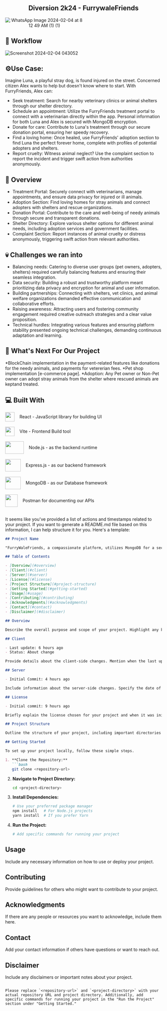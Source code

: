 ## <div div align="center">Diversion 2k24 - FurrywaleFriends </div>


<div align="center" style="width: 50%;">

![WhatsApp Image 2024-02-04 at 8 12 49 AM (1) (1)](https://github.com/Sayan044/FurrywaleFriend/assets/108444636/0c5616d5-29a2-40db-afbf-227430c5fa11)


</div>





## 🚀 Workflow

![Screenshot 2024-02-04 043052](https://github.com/Sayan044/FurrywaleFriend/assets/108444636/f782e146-de71-44e8-b9bf-27eb19d750db)


## ⚙️Use Case:

Imagine Luna, a playful stray dog, is found injured on the street. Concerned citizen Alex wants to help but doesn't know where to start. With FurryFriends, Alex can:

* Seek treatment: Search for nearby veterinary clinics or animal shelters through our shelter directory.
* Schedule an appointment: Utilize the FurryFriends treatment portal to connect with a veterinarian directly within the app. Personal information for both Luna and Alex is secured with MongoDB encryption.
* Donate for care: Contribute to Luna's treatment through our secure donation portal, ensuring her speedy recovery.
* Find a loving home: Once healed, use FurryFriends' adoption section to find Luna the perfect forever home, complete with profiles of potential adopters and shelters.
* Report cruelty: Witness animal neglect? Use the complaint section to report the incident and trigger swift action from authorities anonymously.

## 🙌 Overview

* Treatment Portal: Securely connect with veterinarians, manage appointments, and ensure data privacy for injured or ill animals.
* Adoption Section: Find loving homes for stray animals and connect adopters with shelters and rescue organizations.
* Donation Portal: Contribute to the care and well-being of needy animals through secure and transparent donations.
* Shelter Directory: Explore various shelter options for different animal needs, including adoption services and government facilities.
* Complaint Section: Report instances of animal cruelty or distress anonymously, triggering swift action from relevant authorities.

## 💀 Challenges we ran into
* Balancing needs: Catering to diverse user groups (pet owners, adopters, shelters) required carefully balancing features and ensuring their seamless integration.
* Data security: Building a robust and trustworthy platform meant prioritizing data privacy and encryption for animal and user information.
* Building partnerships: Connecting with shelters, vet clinics, and animal welfare organizations demanded effective communication and collaborative efforts.
* Raising awareness: Attracting users and fostering community engagement required creative outreach strategies and a clear value proposition.
* Technical hurdles: Integrating various features and ensuring platform stability presented ongoing technical challenges, demanding continuous adaptation and learning.

## 🔮 What's Next For Our Project
*BlockChain implementation in the payment-related features like donations for the needy animals, and payments for vetererian fees.
*Pet shop implementation [e-commerce page].
*Adoption: Any Pet owner or Non-Pet owner can adopt stray animals from the shelter where rescued animals are keptand treated.


## 💻 Built With

<div style="display: flex; flex-direction: row; align-items: center; gap: 1rem">
<img src="https://user-images.githubusercontent.com/25181517/183897015-94a058a6-b86e-4e42-a37f-bf92061753e5.png" height="30px" width="30px"> React - JavaScript library for building UI
</div>

<br/>

<div style="display: flex; flex-direction: row; align-items: center; gap: 1rem">
<img src="https://user-images.githubusercontent.com/63441472/190888196-9164551f-eb48-4da6-ab91-db17adad7c73.svg" height="30px" width="30px"> Vite - Frontend Build tool
</div>

<br/>

<div style="display: flex; flex-direction: row; align-items: center; gap: 1rem">
<img src="https://upload.wikimedia.org/wikipedia/commons/d/d9/Node.js_logo.svg" height="40px" width="60px"> Node.js - as the backend runtime
</div>

<br/>



<div style="display: flex; flex-direction: row; align-items: center; gap: 1rem">
<img src="https://www.vectorlogo.zone/logos/expressjs/expressjs-icon.svg" height="40px" width="50px"> Express.js - as our backend framework
</div>

<br/>

<div style="display: flex; flex-direction: row; align-items: center; gap: 1rem">
<img src="https://www.vectorlogo.zone/logos/mongodb/mongodb-icon.svg" height="40px" width="50px"> MongoDB - as our Database framework
</div>


<br/>

<div style="display: flex; flex-direction: row; align-items: center; gap: 1rem">
<img src="https://github.com/bishakhne0gi/TenderFloww/assets/63441472/187c1593-c2ae-4dea-8038-54442bd2e45e" height="40px" width="40px"> Postman for documenting our APIs
</div>

<br/>

It seems like you've provided a list of actions and timestamps related to your project. If you want to generate a README.md file based on this information, I can help structure it for you. Here's a template:

```markdown
## Project Name

"FurryWaleFriends, a compassionate platform, utilizes MongoDB for a secure treatment portal addressing injured animals. The adoption and donation sections offer second chances to strays, while the user-friendly interface facilitates shelter exploration and swift reporting of animal cruelty."

## Table of Contents

- [Overview](#overview)
- [Client](#client)
- [Server](#server)
- [License](#license)
- [Project Structure](#project-structure)
- [Getting Started](#getting-started)
- [Usage](#usage)
- [Contributing](#contributing)
- [Acknowledgments](#acknowledgments)
- [Contact](#contact)
- [Disclaimer](#disclaimer)

## Overview

Describe the overall purpose and scope of your project. Highlight any key features or functionalities.

## Client

- Last update: 6 hours ago
- Status: About change

Provide details about the client-side changes. Mention when the last update was made and any upcoming changes.

## Server

- Initial Commit: 4 hours ago

Include information about the server-side changes. Specify the date of the initial commit and any relevant details.

## License

- Initial commit: 9 hours ago

Briefly explain the license chosen for your project and when it was initially committed.

## Project Structure

Outline the structure of your project, including important directories and files.

## Getting Started

To set up your project locally, follow these simple steps.

1. **Clone the Repository:**
   ```bash
   git clone <repository-url>
   ```

2. **Navigate to Project Directory:**
   ```bash
   cd <project-directory>
   ```

3. **Install Dependencies:**
   ```bash
   # Use your preferred package manager
   npm install   # For Node.js projects
   yarn install  # If you prefer Yarn
   ```

4. **Run the Project:**
   ```bash
   # Add specific commands for running your project
   ```

## Usage

Include any necessary information on how to use or deploy your project.

## Contributing

Provide guidelines for others who might want to contribute to your project.

## Acknowledgments

If there are any people or resources you want to acknowledge, include them here.

## Contact

Add your contact information if others have questions or want to reach out.

## Disclaimer

Include any disclaimers or important notes about your project.
```

Please replace `<repository-url>` and `<project-directory>` with your actual repository URL and project directory. Additionally, add specific commands for running your project in the "Run the Project" section under "Getting Started."
